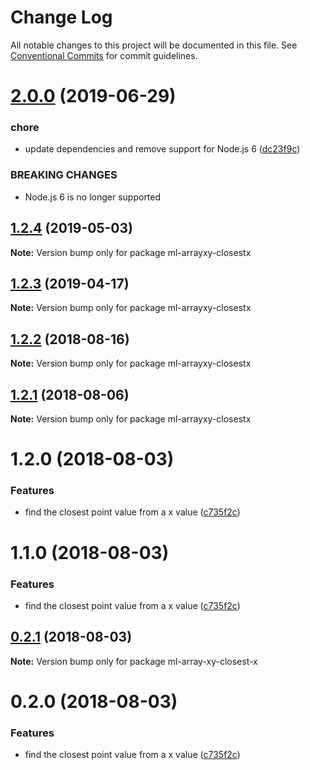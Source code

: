 # Change Log

All notable changes to this project will be documented in this file.
See [Conventional Commits](https://conventionalcommits.org) for commit guidelines.

# [2.0.0](https://github.com/mljs/array-xy/compare/ml-arrayxy-closestx@1.2.4...ml-arrayxy-closestx@2.0.0) (2019-06-29)


### chore

* update dependencies and remove support  for Node.js 6 ([dc23f9c](https://github.com/mljs/array-xy/commit/dc23f9c))


### BREAKING CHANGES

* Node.js 6 is no longer supported





## [1.2.4](https://github.com/mljs/array-xy/compare/ml-arrayxy-closestx@1.2.3...ml-arrayxy-closestx@1.2.4) (2019-05-03)

**Note:** Version bump only for package ml-arrayxy-closestx





## [1.2.3](https://github.com/mljs/array-xy/compare/ml-arrayxy-closestx@1.2.2...ml-arrayxy-closestx@1.2.3) (2019-04-17)

**Note:** Version bump only for package ml-arrayxy-closestx





<a name="1.2.2"></a>
## [1.2.2](https://github.com/mljs/array-xy/compare/ml-arrayxy-closestx@1.2.1...ml-arrayxy-closestx@1.2.2) (2018-08-16)




**Note:** Version bump only for package ml-arrayxy-closestx

<a name="1.2.1"></a>
## [1.2.1](https://github.com/mljs/array-xy/compare/ml-arrayxy-closestx@1.2.0...ml-arrayxy-closestx@1.2.1) (2018-08-06)




**Note:** Version bump only for package ml-arrayxy-closestx

<a name="1.2.0"></a>
# 1.2.0 (2018-08-03)


### Features

* find the closest point value from a x value ([c735f2c](https://github.com/mljs/array-xy/commit/c735f2c))




<a name="1.1.0"></a>
# 1.1.0 (2018-08-03)


### Features

* find the closest point value from a x value ([c735f2c](https://github.com/mljs/array-xy/commit/c735f2c))




<a name="0.2.1"></a>
## [0.2.1](https://github.com/mljs/array-xy/compare/ml-array-xy-closest-x@0.2.0...ml-array-xy-closest-x@0.2.1) (2018-08-03)

**Note:** Version bump only for package ml-array-xy-closest-x





<a name="0.2.0"></a>
# 0.2.0 (2018-08-03)


### Features

* find the closest point value from a x value ([c735f2c](https://github.com/mljs/array-xy/commit/c735f2c))
